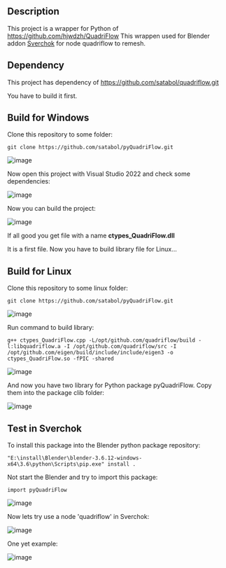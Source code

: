 ## Description

This project is a wrapper for Python of https://github.com/hjwdzh/QuadriFlow
This wrappen used for Blender addon [Sverchok](https://github.com/nortikin/sverchok)
for node quadriflow to remesh.

## Dependency

This project has dependency of 
https://github.com/satabol/quadriflow.git

You have to build it first.

## Build for Windows

Clone this repository to some folder:

```
git clone https://github.com/satabol/pyQuadriFlow.git
```

![image](https://github.com/satabol/QuadriFlow/assets/14288520/6c7953c6-06c0-4356-9694-2f61a912179c)

Now open this project with Visual Studio 2022 and check some dependencies:

![image](https://github.com/satabol/QuadriFlow/assets/14288520/6bb47366-bdb9-4b2c-a43f-f43f9eda8835)

Now you can build the project:

![image](https://github.com/satabol/QuadriFlow/assets/14288520/5f635fd2-e8e5-4264-8957-6f9f89938d55)

If all good you get file with a name **ctypes_QuadriFlow.dll**

It is a first file. Now you have to build library file for Linux...

## Build for Linux

Clone this repository to some linux folder:

```
git clone https://github.com/satabol/pyQuadriFlow.git
```

![image](https://github.com/satabol/QuadriFlow/assets/14288520/c73975ec-f9db-4bf0-809b-25c947772dc1)

Run command to build library:

```
g++ ctypes_QuadriFlow.cpp -L/opt/github.com/quadriflow/build -l:libquadriflow.a -I /opt/github.com/quadriflow/src -I /opt/github.com/eigen/build/include/include/eigen3 -o ctypes_QuadriFlow.so -fPIC -shared
```

![image](https://github.com/satabol/QuadriFlow/assets/14288520/405c5763-2f13-4c27-b592-9eeebf880c6f)

And now you have two library for Python package pyQuadriFlow.
Copy them into the package clib folder:

![image](https://github.com/satabol/QuadriFlow/assets/14288520/eca1f40c-b4ab-41a7-bb6c-589f0adace1d)


## Test in Sverchok

To install this package into the Blender python package repository:

```
"E:\install\Blender\blender-3.6.12-windows-x64\3.6\python\Scripts\pip.exe" install .
```

Not start the Blender and try to import this package:

```
import pyQuadriFlow
```

![image](https://github.com/satabol/QuadriFlow/assets/14288520/4cea4879-4dc9-4b92-85ab-a4f5e528bf66)

Now lets try use a node 'quadriflow' in Sverchok:

![image](https://github.com/satabol/QuadriFlow/assets/14288520/1eac54bb-5a6f-4583-b73a-7295cd452860)

One yet example:

![image](https://github.com/satabol/QuadriFlow/assets/14288520/1cf41183-a7d0-4556-bf8a-03fdc47a5656)